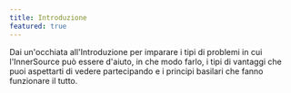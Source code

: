 ```yaml
---
title: Introduzione
featured: true
---
```

Dai un'occhiata all'Introduzione per imparare i tipi di problemi in cui l'InnerSource può essere d'aiuto, in che modo farlo, i tipi di vantaggi che puoi aspettarti di vedere partecipando e i principi basilari che fanno funzionare il tutto.